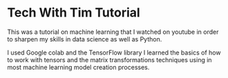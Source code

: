 # Tech With Tim Tutorial

This was a tutorial on machine learning that I watched on youtube in order to sharpen my skills in data science as well as Python.

I used Google colab and the TensorFlow library
I learned the basics of how to work with tensors and the matrix transformations techniques using in most machine learning model creation processes. 
